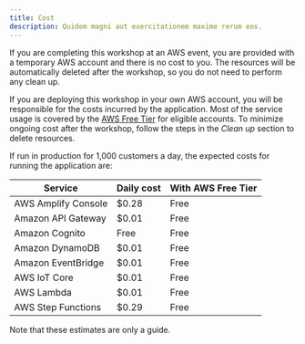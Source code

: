 ```yaml
---
title: Cost
description: Quidem magni aut exercitationem maxime rerum eos.
---
```


If you are completing this workshop at an AWS event, you are provided with a temporary AWS account and there is no cost to you. The resources will be automatically deleted after the workshop, so you do not need to perform any clean up.

If you are deploying this workshop in your own AWS account, you will be responsible for the costs incurred by the application. Most of the service usage is covered by the [AWS Free Tier](https://aws.amazon.com/free/) for eligible accounts. To minimize ongoing cost after the workshop, follow the steps in the *Clean up* section to delete resources.

If run in production for 1,000 customers a day, the expected costs for running the application are:

Service | Daily cost | With AWS Free Tier
------------ | ------------- | -------------
AWS Amplify Console | $0.28 | Free
Amazon API Gateway | $0.01 | Free
Amazon Cognito | Free | Free
Amazon DynamoDB | $0.01 | Free
Amazon EventBridge | $0.01 | Free
AWS IoT Core | $0.01 | Free
AWS Lambda | $0.01 | Free
AWS Step Functions | $0.29 | Free

Note that these estimates are only a guide.